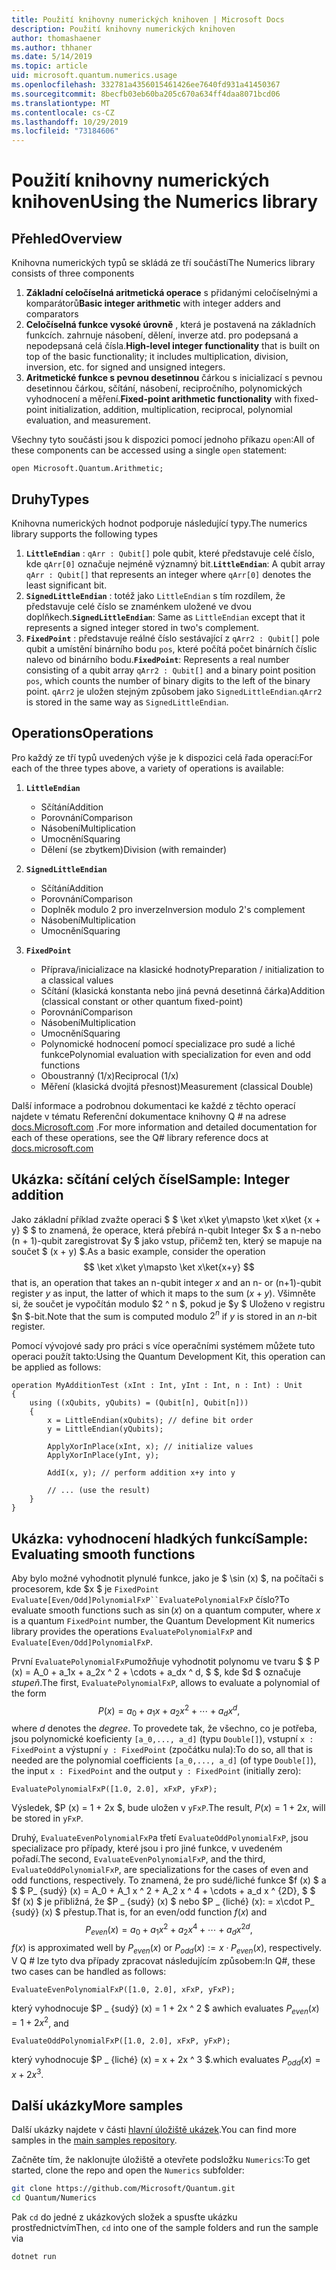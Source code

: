 ```yaml
---
title: Použití knihovny numerických knihoven | Microsoft Docs
description: Použití knihovny numerických knihoven
author: thomashaener
ms.author: thhaner
ms.date: 5/14/2019
ms.topic: article
uid: microsoft.quantum.numerics.usage
ms.openlocfilehash: 332781a4356015461426ee7640fd931a41450367
ms.sourcegitcommit: 8becfb03eb60ba205c670a634ff4daa8071bcd06
ms.translationtype: MT
ms.contentlocale: cs-CZ
ms.lasthandoff: 10/29/2019
ms.locfileid: "73184606"
---
```

# <a name="using-the-numerics-library"></a><span data-ttu-id="22409-103">Použití knihovny numerických knihoven</span><span class="sxs-lookup"><span data-stu-id="22409-103">Using the Numerics library</span></span>

## <a name="overview"></a><span data-ttu-id="22409-104">Přehled</span><span class="sxs-lookup"><span data-stu-id="22409-104">Overview</span></span>

<span data-ttu-id="22409-105">Knihovna numerických typů se skládá ze tří součástí</span><span class="sxs-lookup"><span data-stu-id="22409-105">The Numerics library consists of three components</span></span>

1. <span data-ttu-id="22409-106">**Základní celočíselná aritmetická operace** s přidanými celočíselnými a komparátorů</span><span class="sxs-lookup"><span data-stu-id="22409-106">**Basic integer arithmetic** with integer adders and comparators</span></span>
1. <span data-ttu-id="22409-107">**Celočíselná funkce vysoké úrovně** , která je postavená na základních funkcích. zahrnuje násobení, dělení, inverze atd.  pro podepsaná a nepodepsaná celá čísla.</span><span class="sxs-lookup"><span data-stu-id="22409-107">**High-level integer functionality** that is built on top of the basic  functionality; it includes multiplication, division, inversion, etc.  for signed and unsigned integers.</span></span>
1. <span data-ttu-id="22409-108">**Aritmetické funkce s pevnou desetinnou** čárkou s inicializací s pevnou desetinnou čárkou, sčítání, násobení, recipročního, polynomických vyhodnocení a měření.</span><span class="sxs-lookup"><span data-stu-id="22409-108">**Fixed-point arithmetic functionality** with fixed-point initialization,  addition, multiplication, reciprocal, polynomial evaluation, and measurement.</span></span>

<span data-ttu-id="22409-109">Všechny tyto součásti jsou k dispozici pomocí jednoho příkazu `open`:</span><span class="sxs-lookup"><span data-stu-id="22409-109">All of these components can be accessed using a single `open` statement:</span></span>
```qsharp
open Microsoft.Quantum.Arithmetic;
```

## <a name="types"></a><span data-ttu-id="22409-110">Druhy</span><span class="sxs-lookup"><span data-stu-id="22409-110">Types</span></span>

<span data-ttu-id="22409-111">Knihovna numerických hodnot podporuje následující typy.</span><span class="sxs-lookup"><span data-stu-id="22409-111">The numerics library supports the following types</span></span>

1. <span data-ttu-id="22409-112">**`LittleEndian`** : `qArr : Qubit[]` pole qubit, které představuje celé číslo, kde `qArr[0]` označuje nejméně významný bit.</span><span class="sxs-lookup"><span data-stu-id="22409-112">**`LittleEndian`**: A qubit array `qArr : Qubit[]` that represents an integer where `qArr[0]` denotes the least significant bit.</span></span>
1. <span data-ttu-id="22409-113">**`SignedLittleEndian`** : totéž jako `LittleEndian` s tím rozdílem, že představuje celé číslo se znaménkem uložené ve dvou doplňkech.</span><span class="sxs-lookup"><span data-stu-id="22409-113">**`SignedLittleEndian`**: Same as `LittleEndian` except that it represents a signed integer stored in two's complement.</span></span>
1. <span data-ttu-id="22409-114">**`FixedPoint`** : představuje reálné číslo sestávající z `qArr2 : Qubit[]` pole qubit a umístění binárního bodu `pos`, které počítá počet binárních číslic nalevo od binárního bodu.</span><span class="sxs-lookup"><span data-stu-id="22409-114">**`FixedPoint`**: Represents a real number consisting of a qubit array `qArr2 : Qubit[]` and a binary point position `pos`, which counts the number of binary digits to the left of the binary point.</span></span> <span data-ttu-id="22409-115">`qArr2` je uložen stejným způsobem jako `SignedLittleEndian`.</span><span class="sxs-lookup"><span data-stu-id="22409-115">`qArr2` is stored in the same way as `SignedLittleEndian`.</span></span>

## <a name="operations"></a><span data-ttu-id="22409-116">Operations</span><span class="sxs-lookup"><span data-stu-id="22409-116">Operations</span></span>

<span data-ttu-id="22409-117">Pro každý ze tří typů uvedených výše je k dispozici celá řada operací:</span><span class="sxs-lookup"><span data-stu-id="22409-117">For each of the three types above, a variety of operations is available:</span></span>

1. **`LittleEndian`**
    - <span data-ttu-id="22409-118">Sčítání</span><span class="sxs-lookup"><span data-stu-id="22409-118">Addition</span></span>
    - <span data-ttu-id="22409-119">Porovnání</span><span class="sxs-lookup"><span data-stu-id="22409-119">Comparison</span></span>
    - <span data-ttu-id="22409-120">Násobení</span><span class="sxs-lookup"><span data-stu-id="22409-120">Multiplication</span></span>
    - <span data-ttu-id="22409-121">Umocnění</span><span class="sxs-lookup"><span data-stu-id="22409-121">Squaring</span></span>
    - <span data-ttu-id="22409-122">Dělení (se zbytkem)</span><span class="sxs-lookup"><span data-stu-id="22409-122">Division (with remainder)</span></span>

1. **`SignedLittleEndian`**
    - <span data-ttu-id="22409-123">Sčítání</span><span class="sxs-lookup"><span data-stu-id="22409-123">Addition</span></span>
    - <span data-ttu-id="22409-124">Porovnání</span><span class="sxs-lookup"><span data-stu-id="22409-124">Comparison</span></span>
    - <span data-ttu-id="22409-125">Doplněk modulo 2 pro inverze</span><span class="sxs-lookup"><span data-stu-id="22409-125">Inversion modulo 2's complement</span></span>
    - <span data-ttu-id="22409-126">Násobení</span><span class="sxs-lookup"><span data-stu-id="22409-126">Multiplication</span></span>
    - <span data-ttu-id="22409-127">Umocnění</span><span class="sxs-lookup"><span data-stu-id="22409-127">Squaring</span></span>

1. **`FixedPoint`**
    - <span data-ttu-id="22409-128">Příprava/inicializace na klasické hodnoty</span><span class="sxs-lookup"><span data-stu-id="22409-128">Preparation / initialization to a classical values</span></span>
    - <span data-ttu-id="22409-129">Sčítání (klasická konstanta nebo jiná pevná desetinná čárka)</span><span class="sxs-lookup"><span data-stu-id="22409-129">Addition (classical constant or other quantum fixed-point)</span></span>
    - <span data-ttu-id="22409-130">Porovnání</span><span class="sxs-lookup"><span data-stu-id="22409-130">Comparison</span></span>
    - <span data-ttu-id="22409-131">Násobení</span><span class="sxs-lookup"><span data-stu-id="22409-131">Multiplication</span></span>
    - <span data-ttu-id="22409-132">Umocnění</span><span class="sxs-lookup"><span data-stu-id="22409-132">Squaring</span></span>
    - <span data-ttu-id="22409-133">Polynomické hodnocení pomocí specializace pro sudé a liché funkce</span><span class="sxs-lookup"><span data-stu-id="22409-133">Polynomial evaluation with specialization for even and odd functions</span></span>
    - <span data-ttu-id="22409-134">Oboustranný (1/x)</span><span class="sxs-lookup"><span data-stu-id="22409-134">Reciprocal (1/x)</span></span>
    - <span data-ttu-id="22409-135">Měření (klasická dvojitá přesnost)</span><span class="sxs-lookup"><span data-stu-id="22409-135">Measurement (classical Double)</span></span>

<span data-ttu-id="22409-136">Další informace a podrobnou dokumentaci ke každé z těchto operací najdete v tématu Referenční dokumentace knihovny Q # na adrese [docs.Microsoft.com](https://docs.microsoft.com/en-us/quantum) .</span><span class="sxs-lookup"><span data-stu-id="22409-136">For more information and detailed documentation for each of these operations, see the Q# library reference docs at [docs.microsoft.com](https://docs.microsoft.com/en-us/quantum)</span></span>

## <a name="sample-integer-addition"></a><span data-ttu-id="22409-137">Ukázka: sčítání celých čísel</span><span class="sxs-lookup"><span data-stu-id="22409-137">Sample: Integer addition</span></span>

<span data-ttu-id="22409-138">Jako základní příklad zvažte operaci $ $ \ket x\ket y\mapsto \ket x\ket {x + y} $ $ to znamená, že operace, která přebírá n-qubit Integer $x $ a n-nebo (n + 1)-qubit zaregistrovat $y $ jako vstup, přičemž ten, který se mapuje na součet $ (x + y) $.</span><span class="sxs-lookup"><span data-stu-id="22409-138">As a basic example, consider the operation $$ \ket x\ket y\mapsto \ket x\ket{x+y} $$ that is, an operation that takes an n-qubit integer $x$ and an n- or (n+1)-qubit register $y$ as input, the latter of which it maps to the sum $(x+y)$.</span></span> <span data-ttu-id="22409-139">Všimněte si, že součet je vypočítán modulo $2 ^ n $, pokud je $y $ Uloženo v registru $n $-bit.</span><span class="sxs-lookup"><span data-stu-id="22409-139">Note that the sum is computed modulo $2^n$ if $y$ is stored in an $n$-bit register.</span></span>

<span data-ttu-id="22409-140">Pomocí vývojové sady pro práci s více operačními systémem můžete tuto operaci použít takto:</span><span class="sxs-lookup"><span data-stu-id="22409-140">Using the Quantum Development Kit, this operation can be applied as follows:</span></span>
```qsharp
operation MyAdditionTest (xInt : Int, yInt : Int, n : Int) : Unit
{
    using ((xQubits, yQubits) = (Qubit[n], Qubit[n]))
    {
        x = LittleEndian(xQubits); // define bit order
        y = LittleEndian(yQubits);
        
        ApplyXorInPlace(xInt, x); // initialize values
        ApplyXorInPlace(yInt, y);
        
        AddI(x, y); // perform addition x+y into y
        
        // ... (use the result)
    }
}
```

## <a name="sample-evaluating-smooth-functions"></a><span data-ttu-id="22409-141">Ukázka: vyhodnocení hladkých funkcí</span><span class="sxs-lookup"><span data-stu-id="22409-141">Sample: Evaluating smooth functions</span></span>

<span data-ttu-id="22409-142">Aby bylo možné vyhodnotit plynulé funkce, jako je $ \sin (x) $, na počítači s procesorem, kde $x $ je `FixedPoint` `Evaluate[Even/Odd]PolynomialFxP``EvaluatePolynomialFxP` číslo?</span><span class="sxs-lookup"><span data-stu-id="22409-142">To evaluate smooth functions such as $\sin(x)$ on a quantum computer, where $x$ is a quantum `FixedPoint` number, the Quantum Development Kit numerics library provides the operations `EvaluatePolynomialFxP` and `Evaluate[Even/Odd]PolynomialFxP`.</span></span>

<span data-ttu-id="22409-143">První `EvaluatePolynomialFxP`umožňuje vyhodnotit polynomu ve tvaru $ $ P (x) = A_0 + a_1x + a_2x ^ 2 + \cdots + a_dx ^ d, $ $, kde $d $ označuje *stupeň*.</span><span class="sxs-lookup"><span data-stu-id="22409-143">The first, `EvaluatePolynomialFxP`, allows to evaluate a polynomial of the form $$ P(x) = a_0 + a_1x + a_2x^2 + \cdots + a_dx^d, $$ where $d$ denotes the *degree*.</span></span> <span data-ttu-id="22409-144">To provedete tak, že všechno, co je potřeba, jsou polynomické koeficienty `[a_0,..., a_d]` (typu `Double[]`), vstupní `x : FixedPoint` a výstupní `y : FixedPoint` (zpočátku nula):</span><span class="sxs-lookup"><span data-stu-id="22409-144">To do so, all that is needed are the polynomial coefficients `[a_0,..., a_d]` (of type `Double[]`), the input `x : FixedPoint` and the output `y : FixedPoint` (initially zero):</span></span>
```qsharp
EvaluatePolynomialFxP([1.0, 2.0], xFxP, yFxP);
```
<span data-ttu-id="22409-145">Výsledek, $P (x) = 1 + 2x $, bude uložen v `yFxP`.</span><span class="sxs-lookup"><span data-stu-id="22409-145">The result, $P(x)=1+2x$, will be stored in `yFxP`.</span></span>

<span data-ttu-id="22409-146">Druhý, `EvaluateEvenPolynomialFxP`a třetí `EvaluateOddPolynomialFxP`, jsou specializace pro případy, které jsou i pro jiné funkce, v uvedeném pořadí.</span><span class="sxs-lookup"><span data-stu-id="22409-146">The second, `EvaluateEvenPolynomialFxP`, and the third, `EvaluateOddPolynomialFxP`, are specializations for the cases of even and odd functions, respectively.</span></span> <span data-ttu-id="22409-147">To znamená, že pro sudé/liché funkce $f (x) $ a $ $ P_ {sudý} (x) = A_0 + A_1 x ^ 2 + A_2 x ^ 4 + \cdots + a_d x ^ {2D}, $ $ $f (x) $ je přibližná, že $P _ {sudý} (x) $ nebo $P _ {liché} (x): = x\cdot P_ {sudý} (x) $ přestup.</span><span class="sxs-lookup"><span data-stu-id="22409-147">That is, for an even/odd function $f(x)$ and $$ P_{even}(x)=a_0 + a_1 x^2 + a_2 x^4 + \cdots + a_d x^{2d}, $$ $f(x)$ is approximated well by $P_{even}(x)$ or $P_{odd}(x) := x\cdot P_{even}(x)$, respectively.</span></span>
<span data-ttu-id="22409-148">V Q # lze tyto dva případy zpracovat následujícím způsobem:</span><span class="sxs-lookup"><span data-stu-id="22409-148">In Q#, these two cases can be handled as follows:</span></span>
```qsharp
EvaluateEvenPolynomialFxP([1.0, 2.0], xFxP, yFxP);
```
<span data-ttu-id="22409-149">který vyhodnocuje $P _ {sudý} (x) = 1 + 2x ^ 2 $ a</span><span class="sxs-lookup"><span data-stu-id="22409-149">which evaluates $P_{even}(x) = 1 + 2x^2$, and</span></span>
```qsharp
EvaluateOddPolynomialFxP([1.0, 2.0], xFxP, yFxP);
```
<span data-ttu-id="22409-150">který vyhodnocuje $P _ {liché} (x) = x + 2x ^ 3 $.</span><span class="sxs-lookup"><span data-stu-id="22409-150">which evaluates $P_{odd}(x) = x + 2x^3$.</span></span>

## <a name="more-samples"></a><span data-ttu-id="22409-151">Další ukázky</span><span class="sxs-lookup"><span data-stu-id="22409-151">More samples</span></span>

<span data-ttu-id="22409-152">Další ukázky najdete v části [hlavní úložiště ukázek](https://github.com/Microsoft/Quantum).</span><span class="sxs-lookup"><span data-stu-id="22409-152">You can find more samples in the [main samples repository](https://github.com/Microsoft/Quantum).</span></span>

<span data-ttu-id="22409-153">Začněte tím, že naklonujte úložiště a otevřete podsložku `Numerics`:</span><span class="sxs-lookup"><span data-stu-id="22409-153">To get started, clone the repo and open the `Numerics` subfolder:</span></span>

```bash
git clone https://github.com/Microsoft/Quantum.git
cd Quantum/Numerics
```

<span data-ttu-id="22409-154">Pak `cd` do jedné z ukázkových složek a spusťte ukázku prostřednictvím</span><span class="sxs-lookup"><span data-stu-id="22409-154">Then, `cd` into one of the sample folders and run the sample via</span></span>

```bash
dotnet run
```
